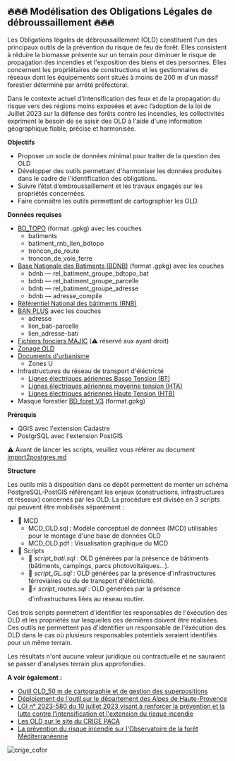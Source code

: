 ## 🔥🔥🔥 Modélisation des Obligations Légales de débroussaillement 🔥🔥🔥

Les Obligations légales de débroussaillement (OLD) constituent l'un des principaux outils de la prévention du risque de feu de forêt. 
Elles consistent à réduire la biomasse présente sur un terrain pour diminuer le risque de propagation des incendies et l'exposition des biens et des personnes. Elles concernent les propriétaires de constructions et les gestionnaires de réseaux dont les équipements sont situés à moins de 200 m d'un massif forestier déterminé par arrêté préfectoral.   

Dans le contexte actuel d'intensification des feux et de la propagation du risque vers des régions moins exposées et avec l’adoption de la loi de Juillet 2023 sur la défense des forêts contre les incendies, les collectivités expriment le besoin de se saisir des OLD à l'aide d'une information géographique fiable, précise et harmonisée.   

**Objectifs**

* Proposer un socle de données minimal pour traiter de la question des OLD 
* Développer des outils permettant d'harmoniser les données produites dans le cadre de l'identification des obligations. 
* Suivre l’état d’embroussaillement et les travaux engagés sur les propriétés concernées.
* Faire connaître les outils permettant de cartographier les OLD. 

**Données requises**

- [BD_TOPO](https://geoservices.ign.fr/bdtopo#telechargementgpkgdep) (format .gpkg) avec les couches 
	- batiments 
	- batiment_rnb_lien_bdtopo
	- troncon_de_route
	- troncon_de_voie_ferre  
- [Base Nationale des Batiments (BDNB)](https://bdnb.io/download/) (format .gpkg) avec les couches 
	- bdnb — rel_batiment_groupe_bdtopo_bat
	- bdnb — rel_batiment_groupe_parcelle
	- bdnb — rel_batiment_groupe_adresse
	- bdnb — adresse_compile
- [Référentiel National des bâtiments (RNB)](https://www.data.gouv.fr/fr/organizations/referentiel-national-des-batiments/#/datasets)
- [BAN PLUS](https://geoservices.ign.fr/ban-plus) avec les couches
	- adresse
	- lien_bati-parcelle
	- lien_adresse-bati
- [Fichiers fonciers MAJIC](https://www.crige-paca.org/services/extractions/) (⚠️ réservé aux ayant droit)
- [Zonage OLD](https://geoservices.ign.fr/debroussaillement)
- [Documents d'urbanisme](https://www.geoportail-urbanisme.gouv.fr/map/#tile=1&lon=2.424722&lat=46.76305599999998&zoom=6)
	- Zones U 
- Infrastructures du réseau de transport d'éléctricté 
	- [Lignes électriques aériennes Basse Tension (BT)](https://opendata.agenceore.fr/explore/dataset/reseau-aerien-basse-tension-bt/information/?stage_theme=true&disjunctive.nom_grd&disjunctive.region&disjunctive.departement&disjunctive.epci)
	- [Lignes électriques aériennes moyenne tension (HTA)](https://opendata.agenceore.fr/explore/dataset/reseau-aerien-moyenne-tension-hta/information/?stage_theme=true&disjunctive.nom_grd&disjunctive.epci&disjunctive.departement&disjunctive.region&disjunctive.commune)
	- [Lignes électriques aériennes Haute Tension (HTB)](https://opendata.agenceore.fr/explore/dataset/reseau-aerien-haute-tension-htb/information/?stage_theme=true&disjunctive.nom_grd&disjunctive.departement&disjunctive.epci)
- Masque forestier [BD_foret V3](https://data.geopf.fr/telechargement/download/BDFORET/MASQUEFORET__BETA_GPKG_LAMB93_FXX_2024-01-01/MASQUEFORET__BETA_GPKG_LAMB93_FXX_2024-01-01.7z) (format.gpkg)

**Prérequis**

* QGIS avec l'extension Cadastre
* PostgrSQL avec l'extension PostGIS 

⚠️ Avant de lancer les scripts, veuillez vous référer au document [import2postgres.md](https://github.com/CRIGE-PACA-lab/OLD_crige/blob/main/import_postgres.md)

**Structure**

Les outils mis à disposition dans ce dépôt permettent de monter un schéma PostgreSQL-PostGIS référençant les enjeux (constructions, infrastructures et réseaux) concernés par les OLD. 
La procédure est divisée en 3 scripts qui peuvent être mobilisés séparément : 
* 📂 MCD 
	* MCD_OLD.sql : Modèle conceptuel de données (MCD) utilisables pour le montage d'une base de données OLD 
	* MCD_OLD.pdf : Visualisation graphique du MCD
* 📂 Scripts 
	* 🏢 _script_bati.sql_ : OLD générées par la présence de bâtiments (bâtiments, campings, parcs photovoltaïques...).
	* 🚗 _script_GL.sql_ : OLD générées par la présence d'infrastructures férroviaires ou du de transport d'éléctricité.
	* 🚆⚡ _script_routes.sql_ : OLD générées par la présence d'infrastructures liées au réseau routier.

Ces trois scripts permettent d'identifier les responsables de l'éxécution des OLD et les propriétés sur lesquelles ces dernières doivent être réalisées.
Ces outils ne permettent pas d'identifier un responsable de l'éxécution des OLD dans le cas où plusieurs responsables potentiels seraient identifiés pour un même terrain. 

Les résultats n'ont aucune valeur juridique ou contractuelle et ne sauraient se passer d'analyses terrain plus approfondies. 


**A voir également :**

* [Outil OLD_50 m de cartographie et de gestion des superpositions](https://gitlab-forge.din.developpement-durable.gouv.fr/frederic.sarret/old_50m)
* [Déploiement de l'outil sur le département des Alpes de Haute-Provence](https://lizmap.crige-paca.org/index.php/view/map?repository=projetold&project=old_04) 
* [LOI n° 2023-580 du 10 juillet 2023 visant à renforcer la prévention et la lutte contre l'intensification et l'extension du risque incendie](https://www.legifrance.gouv.fr/jorf/id/JORFTEXT000047805414)
* [Les OLD sur le site du CRIGE PACA](https://www.crige-paca.org/projet/obligations-legales-de-debroussaillement/#presentation)
* [La prévention du risque incendie sur l'Observatoire de la forêt Méditerranéenne](https://www.ofme.org/textes.php3?IDRub=18&IDS=84)



![crige_cofor](https://www.crige-paca.org/wp-content/uploads/2025/02/logo_crige_cofor.png)